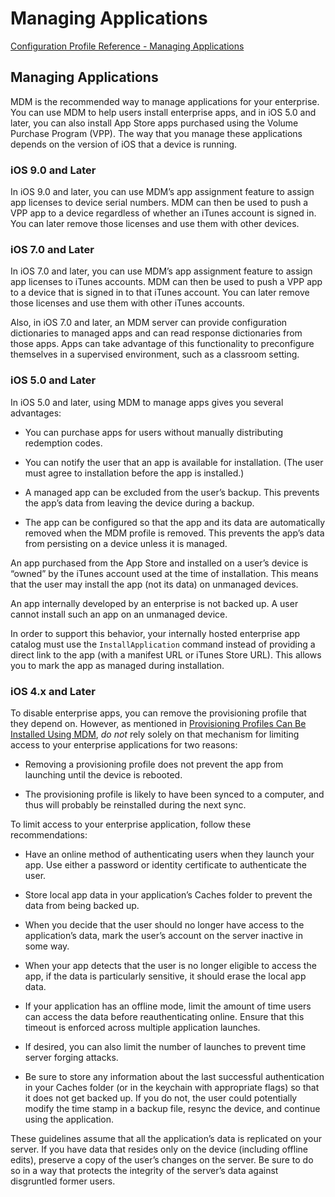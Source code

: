 # Managing Applications

 [Configuration Profile Reference - Managing Applications](https://developer.apple.com/library/content/documentation/Miscellaneous/Reference/MobileDeviceManagementProtocolRef/ManagedAppsUpdates/ManagedAppsUpdates.html#//apple_ref/doc/uid/TP40017387-CH10-SW25)  
  

## Managing Applications
  

MDM is the recommended way to manage applications for your enterprise. You can use MDM to help users install enterprise apps, and in iOS 5.0 and later, you can also install App Store apps purchased using the Volume Purchase Program (VPP). The way that you manage these applications depends on the version of iOS that a device is running.  

  

### iOS 9.0 and Later
  

In iOS 9.0 and later, you can use MDM’s app assignment feature to assign app licenses to device serial numbers. MDM can then be used to push a VPP app to a device regardless of whether an iTunes account is signed in. You can later remove those licenses and use them with other devices.  

  

### iOS 7.0 and Later
  

In iOS 7.0 and later, you can use MDM’s app assignment feature to assign app licenses to iTunes accounts. MDM can then be used to push a VPP app to a device that is signed in to that iTunes account. You can later remove those licenses and use them with other iTunes accounts.  

Also, in iOS 7.0 and later, an MDM server can provide configuration dictionaries to managed apps and can read response dictionaries from those apps. Apps can take advantage of this functionality to preconfigure themselves in a supervised environment, such as a classroom setting.  

  

### iOS 5.0 and Later
  

In iOS 5.0 and later, using MDM to manage apps gives you several advantages:  


* You can purchase apps for users without manually distributing redemption codes. 

* You can notify the user that an app is available for installation. (The user must agree to installation before the app is installed.) 

* A managed app can be excluded from the user’s backup. This prevents the app’s data from leaving the device during a backup. 

* The app can be configured so that the app and its data are automatically removed when the MDM profile is removed. This prevents the app’s data from persisting on a device unless it is managed. 
  

An app purchased from the App Store and installed on a user’s device is “owned” by the iTunes account used at the time of installation. This means that the user may install the app (not its data) on unmanaged devices.  

An app internally developed by an enterprise is not backed up. A user cannot install such an app on an unmanaged device.  

In order to support this behavior, your internally hosted enterprise app catalog must use the `InstallApplication` command instead of providing a direct link to the app (with a manifest URL or iTunes Store URL). This allows you to mark the app as managed during installation.  

  

### iOS 4.x and Later
  

To disable enterprise apps, you can remove the provisioning profile that they depend on. However, as mentioned in [Provisioning Profiles Can Be Installed Using MDM](https://developer.apple.com/library/content/documentation/Miscellaneous/Reference/MobileDeviceManagementProtocolRef/6-MDM_Best_Practices/MDM_Best_Practices.html#//apple_ref/doc/uid/TP40017387-CH5-SW8), *do not* rely solely on that mechanism for limiting access to your enterprise applications for two reasons:  


* Removing a provisioning profile does not prevent the app from launching until the device is rebooted. 

* The provisioning profile is likely to have been synced to a computer, and thus will probably be reinstalled during the next sync. 
  

To limit access to your enterprise application, follow these recommendations:  


* Have an online method of authenticating users when they launch your app. Use either a password or identity certificate to authenticate the user. 

* Store local app data in your application’s Caches folder to prevent the data from being backed up. 

* When you decide that the user should no longer have access to the application’s data, mark the user’s account on the server inactive in some way. 

* When your app detects that the user is no longer eligible to access the app, if the data is particularly sensitive, it should erase the local app data. 

* If your application has an offline mode, limit the amount of time users can access the data before reauthenticating online. Ensure that this timeout is enforced across multiple application launches. 

* If desired, you can also limit the number of launches to prevent time server forging attacks. 

* Be sure to store any information about the last successful authentication in your Caches folder (or in the keychain with appropriate flags) so that it does not get backed up. If you do not, the user could potentially modify the time stamp in a backup file, resync the device, and continue using the application. 
  

These guidelines assume that all the application’s data is replicated on your server. If you have data that resides only on the device (including offline edits), preserve a copy of the user’s changes on the server. Be sure to do so in a way that protects the integrity of the server’s data against disgruntled former users.
